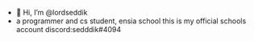 - 👋 Hi, I’m @lordseddik
- a programmer and cs student, ensia school
this is my official schools account
discord:sedddik#4094

<!---
lordseddik/lordseddik is a ✨ special ✨ repository because its `README.md` (this file) appears on your GitHub profile.
You can click the Preview link to take a look at your changes.
--->
